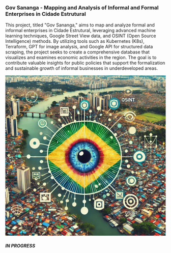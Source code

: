 ### Gov Sananga - Mapping and Analysis of Informal and Formal Enterprises in Cidade Estrutural

This project, titled "Gov Sananga," aims to map and analyze formal and informal enterprises in Cidade Estrutural, leveraging advanced machine learning techniques, Google Street View data, and OSINT (Open Source Intelligence) methods. By utilizing tools such as Kubernetes (K8s), Terraform, GPT for image analysis, and Google API for structured data scraping, the project seeks to create a comprehensive database that visualizes and examines economic activities in the region. The goal is to contribute valuable insights for public policies that support the formalization and sustainable growth of informal businesses in underdeveloped areas.


![GovSananga Logo](media/gpt-img-repo.webp)

##### IN PROGRESS
